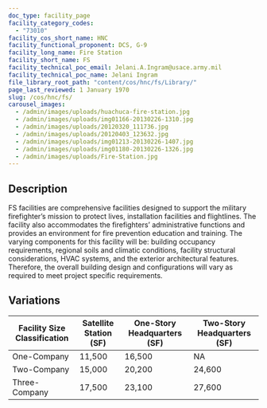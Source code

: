 ```yaml
---
doc_type: facility_page
facility_category_codes:
  - "73010"
facility_cos_short_name: HNC
facility_functional_proponent: DCS, G-9
facility_long_name: Fire Station
facility_short_name: FS
facility_technical_poc_email: Jelani.A.Ingram@usace.army.mil
facility_technical_poc_name: Jelani Ingram
file_library_root_path: "content/cos/hnc/fs/Library/"
page_last_reviewed: 1 January 1970
slug: /cos/hnc/fs/
carousel_images:
  - /admin/images/uploads/huachuca-fire-station.jpg
  - /admin/images/uploads/img01166-20130226-1310.jpg
  - /admin/images/uploads/20120320_111736.jpg
  - /admin/images/uploads/20120403_123632.jpg
  - /admin/images/uploads/img01213-20130226-1407.jpg
  - /admin/images/uploads/img01180-20130226-1326.jpg
  - /admin/images/uploads/Fire-Station.jpg
---
```


## Description

FS facilities are comprehensive facilities designed to support the military firefighter’s mission to protect lives, installation facilities and flightlines. The facility also accommodates the firefighters’ administrative functions and provides an environment for fire prevention education and training. The varying components for this facility will be: building occupancy requirements, regional soils and climatic conditions, facility structural considerations, HVAC systems, and the exterior architectural features. Therefore, the overall building design and configurations will vary as required to meet project specific requirements.

## Variations

| Facility Size Classification | Satellite Station (SF) | ​One-Story Headquarters (SF) | ​Two-Story Headquarters (SF) |
| ---------------------------- | ---------------------- | ---------------------------- | ---------------------------- |
| One-Company​                 | ​11,500                | ​16,500                      | NA                           |
| Two-Company​                 | ​15,000                | ​20,200                      | 24,600                       |
| Three-Company​               | ​17,500                | ​23,100                      | 27,600                       |
